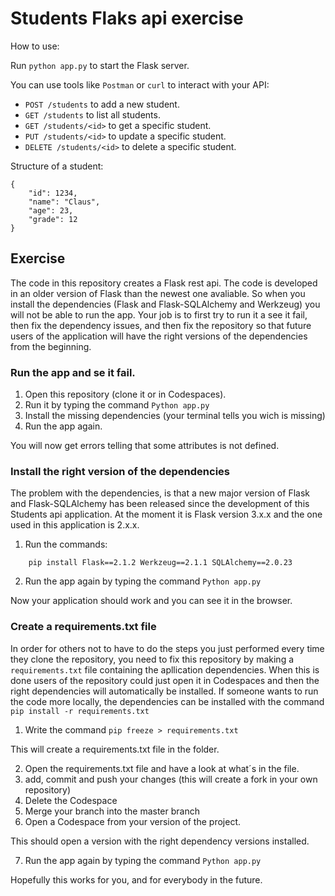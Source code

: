 # Students Flaks api exercise
How to use:

Run ```python app.py``` to start the Flask server.

You can use tools like ```Postman``` or ```curl``` to interact with your API:

* ```POST /students``` to add a new student.
* ```GET /students``` to list all students.
* ```GET /students/<id>``` to get a specific student.
* ```PUT /students/<id>``` to update a specific student.
* ```DELETE /students/<id>``` to delete a specific student.

Structure of a student:

```
{
    "id": 1234,
    "name": "Claus",
    "age": 23,
    "grade": 12
}

```

## Exercise
The code in this repository creates a Flask rest api. The code is developed in an older version of Flask than the newest one avaliable. So when you install the dependencies (Flask and Flask-SQLAlchemy and Werkzeug) you will not be able to run the app. Your job is to first try to run it a see it fail, then fix the dependency issues, and then fix the repository so that future users of the application will have the right versions of the dependencies from the beginning. 

### Run the app and se it fail.
1. Open this repository (clone it or in Codespaces).
2. Run it by typing the command ```Python app.py```
3. Install the missing dependencies (your terminal tells you wich is missing)
4. Run the app again.

You will now get errors telling that some attributes is not defined.

### Install the right version of the dependencies
The problem with the dependencies, is that a new major version of Flask and Flask-SQLAlchemy has been released since the development of this Students api application. At the moment it is Flask version 3.x.x and the one used in this application is 2.x.x.

1. Run the commands:

``` 
    pip install Flask==2.1.2 Werkzeug==2.1.1 SQLAlchemy==2.0.23
``` 

2. Run the app again by typing the command ```Python app.py```

Now your application should work and you can see it in the browser.

### Create a requirements.txt file
In order for others not to have to do the steps you just performed every time they clone the repository, you need to fix this repository by making a ```requirements.txt``` file containing the apllication dependencies. When this is done users of the repository could just open it in Codespaces and then the right dependencies will automatically be installed. If someone wants to run the code more locally, the dependencies can be installed with the command ```pip install -r requirements.txt``` 

1. Write the command ```pip freeze > requirements.txt``` 

This will create a requirements.txt file in the folder.

2. Open the requirements.txt file and have a look at what´s in the file. 
3. add, commit and push your changes (this will create a fork in your own repository)
4. Delete the Codespace
5. Merge your branch into the master branch
6. Open a Codespace from your version of the project.

This should open a version with the right dependency versions installed.

7. Run the app again by typing the command ```Python app.py```

Hopefully this works for you, and for everybody in the future.








 
